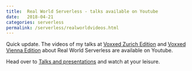 ```yaml
---
title:  Real World Serverless - talks available on Youtube
date:   2018-04-21
categories: serverless
permalink: /serverless/realworldvideos.html
---
```


Quick update. The videos of my talks at [Voxxed Zurich Edition](/assets/media/2018-03-08/real_world_serverless_20180307-voxxed-zurich.pdf) and [Voxxed Vienna Edition](/assets/media/2018-03-13/real_world_serverless_20180311-voxxed-vienna-final.pdf) about Real World Serverless are available on Youtube.

Head over to [Talks and presentations](/talks) and watch at your leisure.
